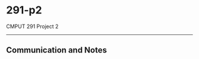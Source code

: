 291-p2
======

CMPUT 291 Project 2

------------------------
Communication and Notes
------------------------

